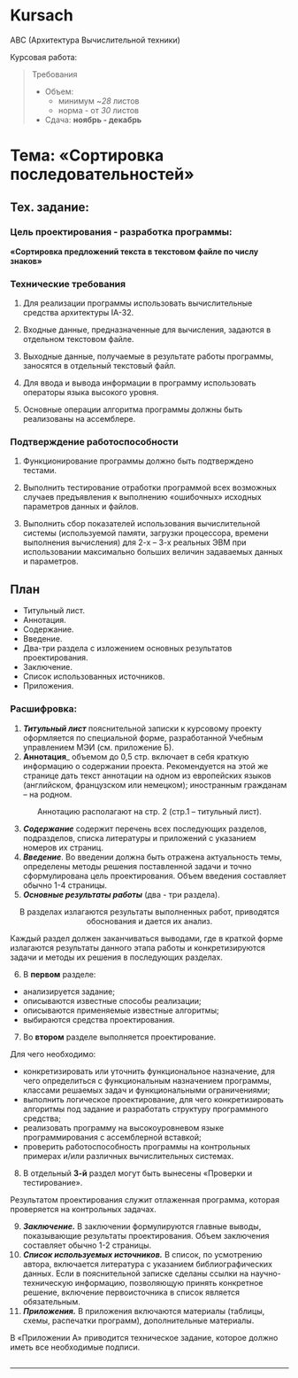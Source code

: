 # Kursach

АВС
(Архитектура Вычислительной техники)

Курсовая работа:
>Требования
>- Объем: 
>	- минимум ~*28* листов
>	- норма - от *30* листов
>- Сдача: **ноябрь - декабрь**
# Тема: «Сортировка последовательностей»

## Тех. задание:

### Цель проектирования - разработка программы:

**«Сортировка предложений текста в текстовом файле по числу знаков»**

### Технические требования
1.  Для реализации программы использовать вычислительные средства архитектуры IA-32.

2. Входные данные, предназначенные для вычисления, задаются в отдельном текстовом файле.

3. Выходные данные, получаемые в результате работы программы, заносятся в отдельный текстовый файл.

4. Для ввода и вывода информации в программу использовать операторы языка высокого уровня.

5. Основные операции алгоритма программы должны быть реализованы на ассемблере.

### Подтверждение работоспособности

1. Функционирование программы должно быть подтверждено тестами.

2. Выполнить тестирование отработки программой всех возможных случаев предъявления к выполнению «ошибочных» исходных параметров данных и файлов.

3. Выполнить сбор показателей использования вычислительной системы (используемой памяти, загрузки процессора, времени выполнения вычисления) для 2-х – 3-х реальных ЭВМ при использовании максимально больших величин задаваемых данных и параметров.


## План 

- Титульный лист.
- Аннотация.
- Содержание.
- Введение.
- Два-три раздела с изложением основных результатов проектирования. 
- Заключение.
- Список использованных источников.
- Приложения.
### Расшифровка:

1. **_Титульный лист_** пояснительной записки к курсовому проекту оформляется по специальной форме, разработанной Учебным управлением МЭИ (см. приложение Б).
2. **Аннотация**_ объемом до 0,5 стр. включает в себя краткую информацию о содержании проекта. Рекомендуется на этой же странице дать текст аннотации на одном из европейских языков (английском, французском или немецком); иностранным гражданам – на родном.

<center>Аннотацию располагают на стр. 2 (стр.1 – титульный лист).</center>

3. **_Содержание_** содержит перечень всех последующих разделов, подразделов, списка литературы и приложений с указанием номеров их страниц.
4. **_Введение_**. Во введении должна быть отражена актуальность темы, определены методы решения поставленной задачи и точно сформулирована цель проектирования. Объем введения составляет обычно 1-4 страницы.
5. **_Основные результаты работы_** (два - три раздела).

<center>В разделах излагаются результаты выполненных работ, приводятся обоснования и дается их анализ.</center>

Каждый раздел должен заканчиваться выводами, где в краткой форме излагаются результаты данного этапа работы и конкретизируются задачи и методы их решения в последующих разделах.

6. В **первом** разделе:
  - анализируется задание;
  -  описываются известные способы реализации;
  -  описываются применяемые известные алгоритмы;
  -  выбираются средства проектирования.

7. Во **втором** разделе выполняется проектирование.

Для чего необходимо:

  -  конкретизировать или уточнить функциональное назначение, для чего определиться с функциональным назначением программы, классами решаемых задач и функциональными ограничениями;
  -  выполнить логическое проектирование, для чего конкретизировать алгоритмы под задание и разработать структуру программного средства;
  -  реализовать программу на высокоуровневом языке программирования с ассемблерной вставкой;
  -  проверить работоспособность программы на контрольных примерах и/или различных вычислительных системах.

8. В отдельный **3-й** раздел могут быть вынесены «Проверки и тестирование».

Результатом проектирования служит отлаженная программа, которая проверяется на контрольных задачах.

9. **_Заключение._** В заключении формулируются главные выводы, показывающие результаты проектирования. Объем заключения составляет обычно 1-2 страницы.
10. **_Список используемых источников._** В список, по усмотрению автора, включается литература с указанием библиографических данных. Если в пояснительной записке сделаны ссылки на научно-техническую информацию, позволяющую принять конкретное решение, включение первоисточника в список является обязательным.
11. **_Приложения._** В приложения включаются материалы (таблицы,  схемы, распечатки программ), дополнительные материалы.

В «Приложении А» приводится техническое задание, которое должно иметь все необходимые подписи.




##
---

